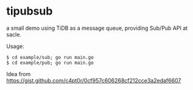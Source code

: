 # tipubsub

a small demo using TiDB as a message queue, providing Sub/Pub API at sacle.

Usage:

```
$ cd example/sub; go run main.go
$ cd example/pub; go run main.go
```

Idea from https://gist.github.com/c4pt0r/0cf957c606268cf212cce3a2edaf6607
